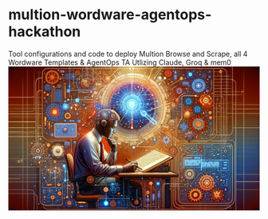 # multion-wordware-agentops-hackathon
Tool configurations and code to deploy Multion Browse and Scrape, all 4 Wordware Templates &amp; AgentOps TA
Utlizing Claude, Groq & mem0
<img src="banner.png" alt="Hackathon">


